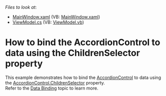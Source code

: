 <!-- default file list -->
*Files to look at*:

* [MainWindow.xaml](./CS/ChildrenSelector/MainWindow.xaml) (VB: [MainWindow.xaml](./VB/ChildrenSelector/MainWindow.xaml))
* [ViewModel.cs](./CS/ChildrenSelector/ViewModel.cs) (VB: [ViewModel.vb](./VB/ChildrenSelector/ViewModel.vb))
<!-- default file list end -->
# How to bind the AccordionControl to data using the ChildrenSelector property


This example demonstrates how to bind the <a href="https://documentation.devexpress.com/WPF/DevExpress.Xpf.Accordion.AccordionControl.class">AccordionControl</a> to data using the <a href="https://documentation.devexpress.com/WPF/DevExpress.Xpf.Accordion.AccordionControl.ChildrenSelector.property">AccordionControl.ChildrenSelector</a> property.<br>Refer to the <a href="https://documentation.devexpress.com/WPF/118635/Controls-and-Libraries/Navigation-Controls/Accordion-Control/Data-Binding">Data Binding</a> topic to learn more.

<br/>


